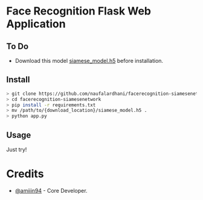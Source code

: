 # Face Recognition Flask Web Application

## To Do
- Download this model [siamese_model.h5](https://drive.google.com/drive/folders/1asMuF3PqdkdiLCoQwWlP4B6_fVqHZb4v?usp=sharing) before installation.

## Install 
```sh
> git clone https://github.com/naufalardhani/facerecognition-siamesenetwork
> cd facerecognition-siamesenetwork
> pip install -r requirements.txt
> mv /path/to/{download_location}/siamese_model.h5 .
> python app.py
```

## Usage
Just try!

# Credits
- [@amiiin94](https://github.com/amiiin94) - Core Developer.
